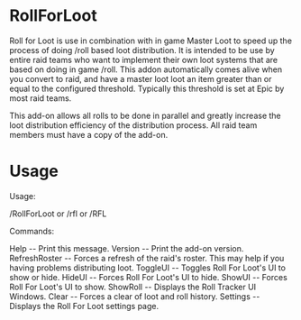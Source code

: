 # RollForLoot

Roll for Loot is use in combination with in game Master Loot to speed up the process of doing /roll based loot distribution. It is intended to be use by entire raid teams who want to implement their own loot systems that are based on doing in game /roll. This addon automatically comes alive when you convert to raid, and have a master loot loot an item greater than or equal to the configured threshold. Typically this threshold is set at Epic by most raid teams.

This add-on allows all rolls to be done in parallel and greatly increase the loot distribution efficiency of the distribution process. All raid team members must have a copy of the add-on.

# Usage
  Usage:
  
  /RollForLoot <command>  or  /rfl <command> or  /RFL <command>
  
  Commands:
  
  Help 
        -- Print this message.
  Version
        -- Print the add-on version.
  RefreshRoster
        -- Forces a refresh of the raid's roster. This may help if you having problems distributing loot.
  ToggleUI
        -- Toggles Roll For Loot's UI to show or hide.
  HideUI
        -- Forces Roll For Loot's UI to hide.
  ShowUI
        -- Forces Roll For Loot's UI to show.
  ShowRoll
        -- Displays the Roll Tracker UI Windows.
  Clear
        -- Forces a clear of loot and roll history.
  Settings
        -- Displays the Roll For Loot settings page.
